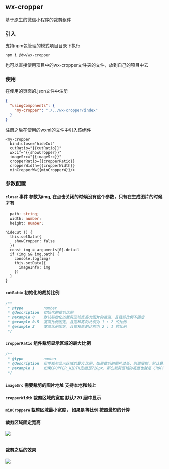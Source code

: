 ## wx-cropper
基于原生的微信小程序的裁剪组件

### 引入
支持npm包管理的模式项目目录下执行
```code
npm i @dw/wx-cropper
```

也可以直接使用项目中的wx-cropper文件夹的文件，放到自己的项目中去

### 使用

在使用的页面的.json文件中注册
```json
{
  "usingComponents": {
    "my-cropper": "./../wx-cropper/index"
  }
}
```

注册之后在使用的wxml的文件中引入该组件
```code
<my-cropper
  bind:close="hideCut"
  cutRatio="{{cutRatio}}"
  wx:if="{{showCropper}}"
  imageSrc="{{imageSrc}}"
  cropperRatio={{cropperRatio}}
  cropperWidth={{cropperWidth}}
  minCropperW={{minCropperW}}/>
```

### 参数配置
#### `close`: 事件  参数为img, 在点击关闭的时候没有这个参数，只有在生成图片的时候才有
```ts
  path: string;
  width: number;
  height: number;
```
```code
hideCut () {
  this.setData({
    showCropper: false
  })
  const img = arguments[0].detail
  if (img && img.path) {
    console.log(img)
    this.setData({
      imageInfo: img
    })
  }
}
```
#### `cutRatio`   初始化的裁剪比例
```js
/**
 * @type         number
 * @description  初始化的裁剪比例
 * @example 0    默认初始化的裁剪区域宽高为图片的宽高，且裁剪比例不固定
 * @example 0.5  宽高比例固定，且宽和高的比例为 1 : 2 的比例
 * @example 2    宽高比例固定，且宽和高的比例为 2 : 1 的比例
 */
```

#### `cropperRatio`   组件裁剪显示区域的最大比例
```js
/**
 * @type         number
 * @description  组件裁剪显示区域的最大比例，如果裁剪的图片过长，则做限制，默认最大宽高比例为 宽640 / 高960 (宽高比例)
 * @example 1    如果CROPPER_WIDTH宽度是720px，那么裁剪区域的高度也就是 CROPPER_WIDTH / cropperRatio 为 720px;
 */
```

#### `imageSrc`   需要裁剪的图片地址 支持本地和线上

#### `cropperWidth`   裁剪区域的宽度 默认720  居中显示

#### `minCropperW`    裁剪区域最小宽度， 如果是等比例 按照最短的计算

#### 裁剪区域固定宽高
![](https://github.com/IFmiss/wx-cropper/blob/v2/2.jpg)

```js
```

#### 裁剪之后的效果

![](https://github.com/IFmiss/wx-cropper/blob/v2/1.jpg) 